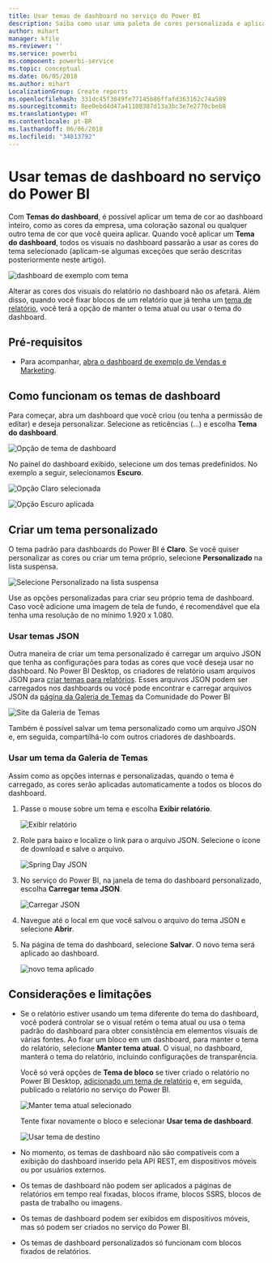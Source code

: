 ```yaml
---
title: Usar temas de dashboard no serviço do Power BI
description: Saiba como usar uma paleta de cores personalizada e aplicá-la a um dashboard inteiro no serviço do Power BI
author: mihart
manager: kfile
ms.reviewer: ''
ms.service: powerbi
ms.component: powerbi-service
ms.topic: conceptual
ms.date: 06/05/2018
ms.author: mihart
LocalizationGroup: Create reports
ms.openlocfilehash: 331dc45f3049fe77145b86ffafd363162c74a589
ms.sourcegitcommit: 8ee0ebd4d47a41108387d13a3bc3e7e2770cbeb8
ms.translationtype: HT
ms.contentlocale: pt-BR
ms.lasthandoff: 06/06/2018
ms.locfileid: "34813792"
---
```

# <a name="use-dashboard-themes-in-power-bi-service"></a>Usar temas de dashboard no serviço do Power BI
Com **Temas do dashboard**, é possível aplicar um tema de cor ao dashboard inteiro, como as cores da empresa, uma coloração sazonal ou qualquer outro tema de cor que você queira aplicar. Quando você aplicar um **Tema do dashboard**, todos os visuais no dashboard passarão a usar as cores do tema selecionado (aplicam-se algumas exceções que serão descritas posteriormente neste artigo).

![dashboard de exemplo com tema](media/service-dashboard-themes/power-bi-full-dashboard-theme.png)

Alterar as cores dos visuais do relatório no dashboard não os afetará. Além disso, quando você fixar blocos de um relatório que já tenha um [tema de relatório](desktop-report-themes.md), você terá a opção de manter o tema atual ou usar o tema do dashboard.


## <a name="prerequisites"></a>Pré-requisitos
* Para acompanhar, [abra o dashboard de exemplo de Vendas e Marketing](sample-datasets.md).


## <a name="how-dashboard-themes-work"></a>Como funcionam os temas de dashboard
Para começar, abra um dashboard que você criou (ou tenha a permissão de editar) e deseja personalizar. Selecione as reticências (...) e escolha **Tema do dashboard**. 

![Opção de tema de dashboard](media/service-dashboard-themes/power-bi-dashboard-theme.png)

No painel do dashboard exibido, selecione um dos temas predefinidos.  No exemplo a seguir, selecionamos **Escuro**.

![Opção Claro selecionada](media/service-dashboard-themes/power-bi-theme-menu.png)

![Opção Escuro aplicada](media/service-dashboard-themes/power-bi-theme-dark.png)

## <a name="create-a-custom-theme"></a>Criar um tema personalizado

O tema padrão para dashboards do Power BI é **Claro**. Se você quiser personalizar as cores ou criar um tema próprio, selecione **Personalizado** na lista suspensa. 

![Selecione Personalizado na lista suspensa](media/service-dashboard-themes/power-bi-theme-custom.png)

Use as opções personalizadas para criar seu próprio tema de dashboard. Caso você adicione uma imagem de tela de fundo, é recomendável que ela tenha uma resolução de no mínimo 1.920 x 1.080.  

### <a name="using-json-themes"></a>Usar temas JSON
Outra maneira de criar um tema personalizado é carregar um arquivo JSON que tenha as configurações para todas as cores que você deseja usar no dashboard. No Power BI Desktop, os criadores de relatório usam arquivos JSON para [criar temas para relatórios](desktop-report-themes.md). Esses arquivos JSON podem ser carregados nos dashboards ou você pode encontrar e carregar arquivos JSON da [página da Galeria de Temas](https://community.powerbi.com/t5/Themes-Gallery/bd-p/ThemesGallery) da Comunidade do Power BI 

![Site da Galeria de Temas](media/service-dashboard-themes/power-bi-theme-gallery.png)

Também é possível salvar um tema personalizado como um arquivo JSON e, em seguida, compartilhá-lo com outros criadores de dashboards. 

### <a name="use-a-theme-from-the-theme-gallery"></a>Usar um tema da Galeria de Temas

Assim como as opções internas e personalizadas, quando o tema é carregado, as cores serão aplicadas automaticamente a todos os blocos do dashboard. 

1. Passe o mouse sobre um tema e escolha **Exibir relatório**.

    ![Exibir relatório](media/service-dashboard-themes/power-bi-choose-theme.png)

2. Role para baixo e localize o link para o arquivo JSON.  Selecione o ícone de download e salve o arquivo.

    ![Spring Day JSON](media/service-dashboard-themes/power-bi-theme-json.png)

3. No serviço do Power BI, na janela de tema do dashboard personalizado, escolha **Carregar tema JSON**.

    ![Carregar JSON](media/service-dashboard-themes/power-bi-upload-theme.png)

4. Navegue até o local em que você salvou o arquivo do tema JSON e selecione **Abrir**.

5. Na página de tema do dashboard, selecione **Salvar**. O novo tema será aplicado ao dashboard.

    ![novo tema aplicado](media/service-dashboard-themes/power-bi-json.png)

## <a name="considerations-and-limitations"></a>Considerações e limitações

* Se o relatório estiver usando um tema diferente do tema do dashboard, você poderá controlar se o visual retém o tema atual ou usa o tema padrão do dashboard para obter consistência em elementos visuais de várias fontes. Ao fixar um bloco em um dashboard, para manter o tema do relatório, selecione **Manter tema atual**. O visual, no dashboard, manterá o tema do relatório, incluindo configurações de transparência. 

    Você só verá opções de **Tema de bloco** se tiver criado o relatório no Power BI Desktop, [adicionado um tema de relatório](desktop-report-themes.md) e, em seguida, publicado o relatório no serviço do Power BI. 

    ![Manter tema atual selecionado](media/service-dashboard-themes/power-bi-keep-current.png)

    Tente fixar novamente o bloco e selecionar **Usar tema de dashboard**.

    ![Usar tema de destino](media/service-dashboard-themes/power-bi-use-destination.png)

* No momento, os temas de dashboard não são compatíveis com a exibição do dashboard inserido pela API REST, em dispositivos móveis ou por usuários externos.    
* Os temas de dashboard não podem ser aplicados a páginas de relatórios em tempo real fixadas, blocos iframe, blocos SSRS, blocos de pasta de trabalho ou imagens.
* Os temas de dashboard podem ser exibidos em dispositivos móveis, mas só podem ser criados no serviço do Power BI. 
* Os temas de dashboard personalizados só funcionam com blocos fixados de relatórios. 

